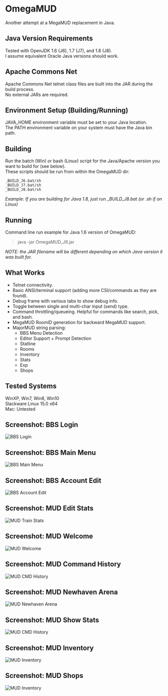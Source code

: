 # OmegaMUD
Another attempt at a MegaMUD replacement in Java.

## Java Version Requirements
Tested with OpenJDK 1.6 (J6), 1.7 (J7), and 1.8 (J8).\
I assume equivalent Oracle Java versions should work.

## Apache Commons Net
Apache Commons Net telnet class files are built into the JAR during the build process.\
No external JARs are required.

## Environment Setup (Building/Running)
JAVA_HOME environment variable must be set to your Java location.\
The PATH environment variable on your system must have the Java bin path.

## Building
Run the batch (Win) or bash (Linux) script for the Java/Apache version you want to build for (see below).\
These scripts should be run from within the OmegaMUD dir:
```
_BUILD_J6.bat/sh
_BUILD_J7.bat/sh
_BUILD_J8.bat/sh
````
*Example: If you are building for Java 1.8, just run _BUILD_J8.bat (or .sh if on Linux)*

## Running
Command line run example for Java 1.6 version of OmegaMUD:
> java -jar OmegaMUD_J6.jar

*NOTE: the JAR filename will be different depending on which Java version it was built for.*

## What Works
* Telnet connectivity.
* Basic ANSI/terminal support (adding more CSI/commands as they are found).
* Debug frame with various tabs to show debug info.
* Toggle between single and multi-char input (send) type.
* Command throttling/queueing. Helpful for commands like search, pick, and bash.
* MegaMUD RoomID generation for backward MegaMUD support.
* MajorMUD string parsing:
  * BBS Menu Detection
  * Editor Support + Prompt Detection
  * Statline
  * Rooms
  * Inventory
  * Stats
  * Exp
  * Shops

## Tested Systems
WinXP, Win7, Win8, Win10\
Slackware Linux 15.0 x64\
Mac: Untested

## Screenshot: BBS Login
![BBS Login](./screenshots/omegamud-bbs_login.png)

## Screenshot: BBS Main Menu
![BBS Main Menu](./screenshots/omegamud-bbs_main_menu.png)

## Screenshot: BBS Account Edit
![BBS Account Edit](./screenshots/omegamud-bbs_account_edit.png)

## Screenshot: MUD Edit Stats
![MUD Train Stats](./screenshots/omegamud-mud_train_stats.png)

## Screenshot: MUD Welcome
![MUD Welcome](./screenshots/omegamud-mud_welcome.png)

## Screenshot: MUD Command History
![MUD CMD History](./screenshots/omegamud-mud_cmd_history.png)

## Screenshot: MUD Newhaven Arena
![MUD Newhaven Arena](./screenshots/omegamud-mud_newhaven_arena.png)

## Screenshot: MUD Show Stats
![MUD CMD History](./screenshots/omegamud-mud_stats.png)

## Screenshot: MUD Inventory
![MUD Inventory](./screenshots/omegamud-mud_inventory.png)

## Screenshot: MUD Shops
![MUD Inventory](./screenshots/omegamud-mud_shop.png)
